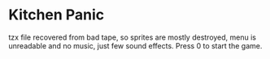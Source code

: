 # Kitchen Panic

tzx file recovered from bad tape, so sprites are mostly destroyed, menu is unreadable and no music, just few sound effects. 
Press 0 to start the game.
